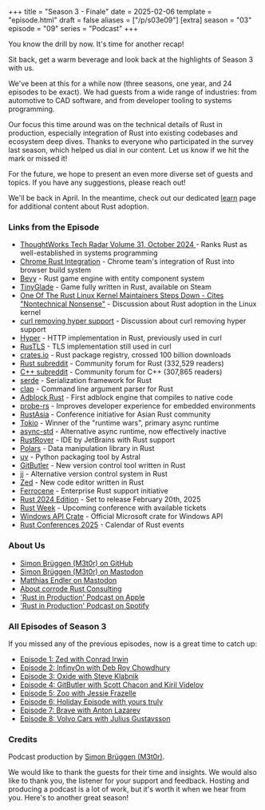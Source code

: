 +++
title = "Season 3 - Finale"
date = 2025-02-06
template = "episode.html"
draft = false
aliases = ["/p/s03e09"]
[extra]
season = "03"
episode = "09"
series = "Podcast"
+++

You know the drill by now. It's time for another recap!

Sit back, get a warm beverage and look back at the highlights of Season 3 with us. 

We've been at this for a while now (three seasons, one year, and 24 episodes to be exact).
We had guests from a wide range of industries:
from automotive to CAD software, and from developer tooling to systems programming. 

Our focus this time around was on the technical details of Rust in production,
especially integration of Rust into existing codebases and ecosystem deep dives.
Thanks to everyone who participated in the survey last season, which helped us dial in our content.
Let us know if we hit the mark or missed it!

<!-- more -->

For the future, we hope to present an even more diverse set of guests and topics.
If you have any suggestions, please reach out!

We'll be back in April.
In the meantime, check out our dedicated [learn](/learn) page for additional content about Rust adoption.

### Links from the Episode

- [ThoughtWorks Tech Radar Volume 31, October 2024 ](https://www.thoughtworks.com/radar) - Ranks Rust as well-established in systems programming
- [Chrome Rust Integration](https://security.googleblog.com/2023/01/supporting-use-of-rust-in-chromium.html) - Chrome team's integration of Rust into browser build system
- [Bevy](https://bevyengine.org/) - Rust game engine with entity component system
- [TinyGlade](https://pouncelight.games/tiny-glade/) - Game fully written in Rust, available on Steam
- [One Of The Rust Linux Kernel Maintainers Steps Down - Cites "Nontechnical Nonsense"](https://www.reddit.com/r/rust/comments/1f3scn1/one_of_the_rust_linux_kernel_maintainers_steps/) - Discussion about Rust adoption in the Linux kernel
- [curl removing hyper support](https://www.reddit.com/r/rust/comments/1etqn47/curl_removing_hyper_support_in_feb_2025_due_to/) - Discussion about curl removing hyper support
- [Hyper](https://github.com/hyperium/hyper) - HTTP implementation in Rust, previously used in curl
- [RusTLS](https://github.com/rustls/rustls) - TLS implementation still used in curl
- [crates.io](https://crates.io/) - Rust package registry, crossed 100 billion downloads
- [Rust subreddit](https://www.reddit.com/r/rust/) - Community forum for Rust (332,529 readers) 
- [C++ subreddit](https://www.reddit.com/r/cpp/) - Community forum for C++ (307,865 readers)
- [serde](https://serde.rs/) - Serialization framework for Rust
- [clap](https://github.com/clap-rs/clap) - Command line argument parser for Rust
- [Adblock Rust](https://github.com/brave/adblock-rust) - First adblock engine that compiles to native code
- [probe-rs](https://probe.rs/) - Improves developer experience for embedded environments
- [RustAsia](https://rustasiaconf.com/) - Conference initiative for Asian Rust community
- [Tokio](https://tokio.rs/) - Winner of the "runtime wars", primary async runtime
- [async-std](https://github.com/async-rs/async-std) - Alternative async runtime, now effectively inactive
- [RustRover](https://www.jetbrains.com/rust/) - IDE by JetBrains with Rust support
- [Polars](https://pola.rs/) - Data manipulation library in Rust
- [uv](https://github.com/astral-sh/uv) - Python packaging tool by Astral
- [GitButler](https://gitbutler.com/) - New version control tool written in Rust
- [jj](https://github.com/jj-vcs/jj) - Alternative version control system in Rust
- [Zed](https://zed.dev/) - New code editor written in Rust
- [Ferrocene](https://ferrocene.dev) - Enterprise Rust support initiative
- [Rust 2024 Edition](https://doc.rust-lang.org/edition-guide/rust-2024) - Set to release February 20th, 2025
- [Rust Week](https://rustweek.org) - Upcoming conference with available tickets
- [Windows API Crate](https://crates.io/crates/windows) - Official Microsoft crate for Windows API
- [Rust Conferences 2025](/blog/rust-conferences-2025/) - Calendar of Rust events

### About Us

- [Simon Brüggen (M3t0r) on GitHub](https://github.com/M3t0r)
- [Simon Brüggen (M3t0r) on Mastodon](https://hachyderm.io/@m3t0r)
- [Matthias Endler on Mastodon](https://mastodon.social/@mre)
- [About corrode Rust Consulting](https://corrode.dev/about)
- ['Rust in Production' Podcast on Apple](https://podcasts.apple.com/us/podcast/rust-in-production/id1720771330)
- ['Rust in Production' Podcast on Spotify](https://open.spotify.com/show/0Hf6gWrzpSzXp1X0cebbsT)

### All Episodes of Season 3

If you missed any of the previous episodes, now is a great time to catch up: 

- [Episode 1: Zed with Conrad Irwin](/podcast/s03e01-zed)
- [Episode 2: InfinyOn with Deb Roy Chowdhury](/podcast/s03e02-infinyon)
- [Episode 3: Oxide with Steve Klabnik](/podcast/s03e03-oxide) 
- [Episode 4: GitButler with Scott Chacon and Kiril Videlov](/podcast/s03e04-gitbutler) 
- [Episode 5: Zoo with Jessie Frazelle](/podcast/s03e05-zoo) 
- [Episode 6: Holiday Episode with yours truly](/podcast/s03e06-holiday) 
- [Episode 7: Brave with Anton Lazarev](/podcast/s03e07-brave) 
- [Episode 8: Volvo Cars with Julius Gustavsson](/podcast/s03e08-volvo)


### Credits

Podcast production by [Simon Brüggen (M3t0r)](https://m3t0r.de/).

We would like to thank the guests for their time and insights.
We would also like to thank you, the listener for your support and feedback.
Hosting and producing a podcast is a lot of work, but it's worth it when we hear from you.
Here's to another great season!

